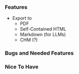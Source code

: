 
### Features

* Export to
    * PDF
    * Self-Contained HTML
    * Markdown (for LLMs)
    * CHM (?)

### Bugs and Needed Features



### Nice To Have

